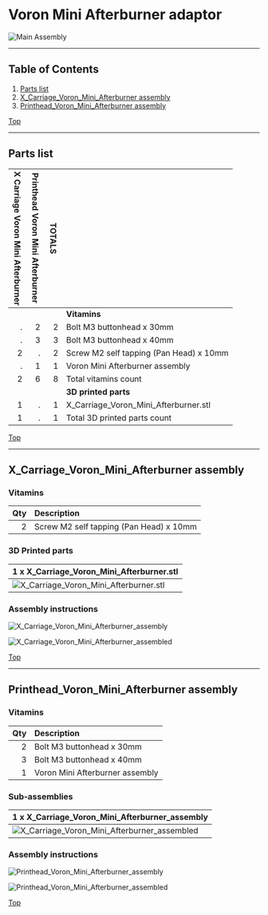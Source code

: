 <a name="TOP"></a>

# Voron Mini Afterburner adaptor


![Main Assembly](assemblies/Printhead_Voron_Mini_Afterburner_assembled.png)

<span></span>

---

## Table of Contents

1. [Parts list](#Parts_list)
1. [X_Carriage_Voron_Mini_Afterburner assembly](#X_Carriage_Voron_Mini_Afterburner_assembly)
1. [Printhead_Voron_Mini_Afterburner assembly](#Printhead_Voron_Mini_Afterburner_assembly)

<span></span>
[Top](#TOP)

---
<a name="Parts_list"></a>

## Parts list

| <span style="writing-mode: vertical-rl; text-orientation: mixed;">X Carriage Voron Mini Afterburner</span> | <span style="writing-mode: vertical-rl; text-orientation: mixed;">Printhead Voron Mini Afterburner</span> | <span style="writing-mode: vertical-rl; text-orientation: mixed;">TOTALS</span> |  |
|-----:|-----:|------:|:-------------|
|      |      |       | **Vitamins** |
|   .  |   2  |    2  |  Bolt M3 buttonhead x 30mm |
|   .  |   3  |    3  |  Bolt M3 buttonhead x 40mm |
|   2  |   .  |    2  |  Screw M2 self tapping (Pan Head) x 10mm |
|   .  |   1  |    1  |  Voron Mini Afterburner assembly |
|   2  |   6  |    8  | Total vitamins count |
|      |      |       | **3D printed parts** |
|   1  |   .  |    1  | X_Carriage_Voron_Mini_Afterburner.stl |
|   1  |   .  |    1  | Total 3D printed parts count |

<span></span>
[Top](#TOP)

---
<a name="X_Carriage_Voron_Mini_Afterburner_assembly"></a>

## X_Carriage_Voron_Mini_Afterburner assembly

### Vitamins

| Qty | Description |
|----:|:------------|
|   2 | Screw M2 self tapping (Pan Head) x 10mm |

### 3D Printed parts

| 1 x X_Carriage_Voron_Mini_Afterburner.stl |
|----------|
| ![X_Carriage_Voron_Mini_Afterburner.stl](stls/X_Carriage_Voron_Mini_Afterburner.png) |

### Assembly instructions

![X_Carriage_Voron_Mini_Afterburner_assembly](assemblies/X_Carriage_Voron_Mini_Afterburner_assembly_tn.png)

![X_Carriage_Voron_Mini_Afterburner_assembled](assemblies/X_Carriage_Voron_Mini_Afterburner_assembled_tn.png)

<span></span>
[Top](#TOP)

---
<a name="Printhead_Voron_Mini_Afterburner_assembly"></a>

## Printhead_Voron_Mini_Afterburner assembly

### Vitamins

| Qty | Description |
|----:|:------------|
|   2 | Bolt M3 buttonhead x 30mm |
|   3 | Bolt M3 buttonhead x 40mm |
|   1 | Voron Mini Afterburner assembly |

### Sub-assemblies

| 1 x X_Carriage_Voron_Mini_Afterburner_assembly |
|----------|
| ![X_Carriage_Voron_Mini_Afterburner_assembled](assemblies/X_Carriage_Voron_Mini_Afterburner_assembled_tn.png) |

### Assembly instructions

![Printhead_Voron_Mini_Afterburner_assembly](assemblies/Printhead_Voron_Mini_Afterburner_assembly_tn.png)

![Printhead_Voron_Mini_Afterburner_assembled](assemblies/Printhead_Voron_Mini_Afterburner_assembled_tn.png)

<span></span>
[Top](#TOP)
